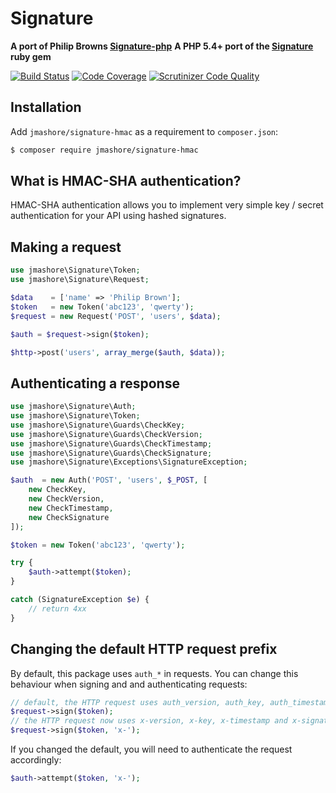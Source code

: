 # Signature
**A port of Philip Browns [Signature-php](https://github.com/philipbrown/signature-php)**
**A PHP 5.4+ port of the [Signature](https://github.com/mloughran/signature) ruby gem**

[![Build Status](https://travis-ci.org/jmashore/signature-hmac.png?branch=master)](https://travis-ci.org/jmashore/signature-hmac)
[![Code Coverage](https://scrutinizer-ci.com/g/jmashore/signature-hmac/badges/coverage.png?b=master)](https://scrutinizer-ci.com/g/jmashore/signature-hmac/?branch=master)
[![Scrutinizer Code Quality](https://scrutinizer-ci.com/g/jmashore/signature-hmac/badges/quality-score.png?b=master)](https://scrutinizer-ci.com/g/jmashore/signature-hmac/?branch=master)

## Installation
Add `jmashore/signature-hmac` as a requirement to `composer.json`:
```bash
$ composer require jmashore/signature-hmac
```

## What is HMAC-SHA authentication?
HMAC-SHA authentication allows you to implement very simple key / secret authentication for your API using hashed signatures.

## Making a request
```php
use jmashore\Signature\Token;
use jmashore\Signature\Request;

$data    = ['name' => 'Philip Brown'];
$token   = new Token('abc123', 'qwerty');
$request = new Request('POST', 'users', $data);

$auth = $request->sign($token);

$http->post('users', array_merge($auth, $data));

```

## Authenticating a response
```php
use jmashore\Signature\Auth;
use jmashore\Signature\Token;
use jmashore\Signature\Guards\CheckKey;
use jmashore\Signature\Guards\CheckVersion;
use jmashore\Signature\Guards\CheckTimestamp;
use jmashore\Signature\Guards\CheckSignature;
use jmashore\Signature\Exceptions\SignatureException;

$auth  = new Auth('POST', 'users', $_POST, [
	new CheckKey,
	new CheckVersion,
	new CheckTimestamp,
	new CheckSignature
]);

$token = new Token('abc123', 'qwerty');

try {
    $auth->attempt($token);
}

catch (SignatureException $e) {
    // return 4xx
}
```

## Changing the default HTTP request prefix
By default, this package uses `auth_*` in requests. You can change this behaviour when signing and and authenticating requests:
```php
// default, the HTTP request uses auth_version, auth_key, auth_timestamp and auth_signature
$request->sign($token);
// the HTTP request now uses x-version, x-key, x-timestamp and x-signature
$request->sign($token, 'x-');
```

If you changed the default, you will need to authenticate the request accordingly:
```php
$auth->attempt($token, 'x-');
```
